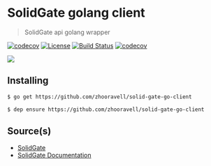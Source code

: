 SolidGate golang client
=======================
> SolidGate api golang wrapper

[![codecov][scrutinizer-image]][scrutinizer-link] [![License][license-image]][license-link] [![Build Status][travis-image]][travis-link] [![codecov][codecov-image]][codecov-link] 

![](https://solid.ng/wp-content/uploads/2017/07/solid_logo.png)

## Installing

``` sh
$ go get https://github.com/zhooravell/solid-gate-go-client
```
``` sh
$ dep ensure https://github.com/zhooravell/solid-gate-go-client
```
## Source(s)

* [SolidGate](https://solid.ng/)
* [SolidGate Documentation](https://solidgate.atlassian.net/wiki/spaces/API/pages/4718593/EN)

[license-link]: https://github.com/zhooravell/go-solidgate/blob/master/LICENSE
[license-image]: https://img.shields.io/dub/l/vibe-d.svg

[travis-link]: https://travis-ci.com/zhooravell/go-solidgate
[travis-image]: https://travis-ci.com/zhooravell/go-solidgate.svg?branch=master

[codecov-link]: https://codecov.io/gh/zhooravell/go-solidgate
[codecov-image]: https://codecov.io/gh/zhooravell/go-solidgate/branch/master/graph/badge.svg

[scrutinizer-link]: https://scrutinizer-ci.com/g/zhooravell/go-solidgate/?branch=master
[scrutinizer-image]: https://scrutinizer-ci.com/g/zhooravell/go-solidgate/badges/quality-score.png?b=master